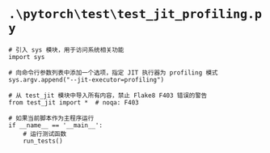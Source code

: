 # `.\pytorch\test\test_jit_profiling.py`

```
# 引入 sys 模块，用于访问系统相关功能
import sys

# 向命令行参数列表中添加一个选项，指定 JIT 执行器为 profiling 模式
sys.argv.append("--jit-executor=profiling")

# 从 test_jit 模块中导入所有内容，禁止 Flake8 F403 错误的警告
from test_jit import *  # noqa: F403

# 如果当前脚本作为主程序运行
if __name__ == '__main__':
    # 运行测试函数
    run_tests()
```